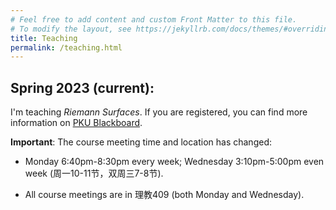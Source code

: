 ```yaml
---
# Feel free to add content and custom Front Matter to this file.
# To modify the layout, see https://jekyllrb.com/docs/themes/#overriding-theme-defaults
title: Teaching
permalink: /teaching.html
---
```


## Spring 2023 (current):

I'm teaching *Riemann Surfaces*. If you are registered, you can find more information on [PKU Blackboard](https://course.pku.edu.cn).

**Important**: The course meeting time and location has changed:

- Monday 6:40pm-8:30pm every week; Wednesday 3:10pm-5:00pm even week (周一10-11节，双周三7-8节).

- All course meetings are in 理教409 (both Monday and Wednesday).

